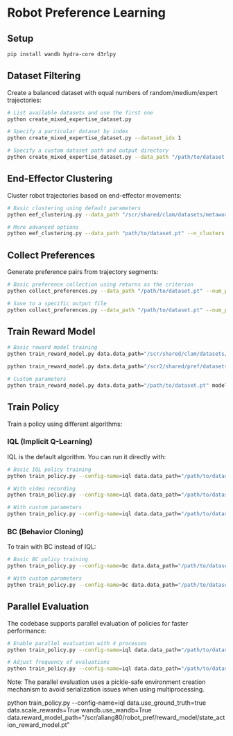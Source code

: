 # Robot Preference Learning

## Setup

```bash
pip install wandb hydra-core d3rlpy
```

## Dataset Filtering

Create a balanced dataset with equal numbers of random/medium/expert trajectories:

```bash
# List available datasets and use the first one
python create_mixed_expertise_dataset.py

# Specify a particular dataset by index
python create_mixed_expertise_dataset.py --dataset_idx 1

# Specify a custom dataset path and output directory
python create_mixed_expertise_dataset.py --data_path "/path/to/dataset.pt" --output_dir "my_balanced_datasets"
```

## End-Effector Clustering

Cluster robot trajectories based on end-effector movements:

```bash
# Basic clustering using default parameters
python eef_clustering.py --data_path "/scr/shared/clam/datasets/metaworld/assembly-v2/buffer_assembly-v2.pt"

# More advanced options
python eef_clustering.py --data_path "path/to/dataset.pt" --n_clusters 5 --segment_length 64 --max_segments 1000 --linkage_method average
```

## Collect Preferences

Generate preference pairs from trajectory segments:

```bash
# Basic preference collection using returns as the criterion
python collect_preferences.py --data_path "/path/to/dataset.pt" --num_pairs 1000

# Save to a specific output file
python collect_preferences.py --data_path "/path/to/dataset.pt" --num_pairs 1000 --output_file "my_preferences.pkl"
```

## Train Reward Model

```bash
# Basic reward model training
python train_reward_model.py data.data_path="/scr/shared/clam/datasets/metaworld/assembly-v2/buffer_assembly-v2.pt"

python train_reward_model.py data.data_path="/scr2/shared/pref/datasets/robomimic/lift/mg_image_dense.pt"

# Custom parameters
python train_reward_model.py data.data_path="/path/to/dataset.pt" model.hidden_dims=[256,256] training.num_epochs=50
```

## Train Policy

Train a policy using different algorithms:

### IQL (Implicit Q-Learning)

IQL is the default algorithm. You can run it directly with:

```bash
# Basic IQL policy training
python train_policy.py --config-name=iql data.data_path="/path/to/dataset.pt" data.reward_model_path="reward_model/state_action_reward_model.pt"

# With video recording
python train_policy.py --config-name=iql data.data_path="/path/to/dataset.pt" evaluation.record_video=true

# With custom parameters
python train_policy.py --config-name=iql data.data_path="/path/to/dataset.pt" training.n_epochs=200 model.actor_learning_rate=3e-4
```

### BC (Behavior Cloning)

To train with BC instead of IQL:

```bash
# Basic BC policy training
python train_policy.py --config-name=bc data.data_path="/path/to/dataset.pt"

# With custom parameters
python train_policy.py --config-name=bc data.data_path="/path/to/dataset.pt" model.learning_rate=1e-4 training.n_epochs=200 evaluation.record_video=true
```

## Parallel Evaluation

The codebase supports parallel evaluation of policies for faster performance:

```bash
# Enable parallel evaluation with 4 processes
python train_policy.py --config-name=iql data.data_path="/path/to/dataset.pt" evaluation.parallel_eval=true evaluation.eval_workers=4

# Adjust frequency of evaluations
python train_policy.py --config-name=iql data.data_path="/path/to/dataset.pt" evaluation.parallel_eval=true training.eval_interval=10
```

Note: The parallel evaluation uses a pickle-safe environment creation mechanism to avoid serialization issues when using multiprocessing. 


python train_policy.py --config-name=iql data.use_ground_truth=true data.scale_rewards=True wandb.use_wandb=True data.reward_model_path="/scr/aliang80/robot_pref/reward_model/state_action_reward_model.pt"